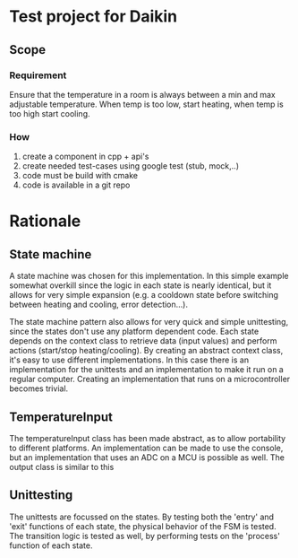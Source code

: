 # Test project for Daikin
## Scope
### Requirement
Ensure that the temperature in a room is always between a min and max adjustable temperature.
When temp is too low, start heating, when temp is too high start cooling.

### How
1. create a component in cpp + api's 
2. create needed test-cases using google test (stub, mock,..)
3. code must be build with cmake
4. code is available in a git repo

# Rationale
## State machine
A state machine was chosen for this implementation. In this simple example somewhat overkill since the logic in each state is nearly identical, but it allows for very simple expansion (e.g. a cooldown state before switching between heating and cooling, error detection...).

The state machine pattern also allows for very quick and simple unittesting, since the states don't use any platform dependent code. Each state depends on the context class to retrieve data (input values) and perform actions (start/stop heating/cooling). By creating an abstract context class, it's easy to use different implementations. In this case there is an implementation for the unittests and an implementation to make it run on a regular computer. Creating an implementation that runs on a microcontroller becomes trivial.

## TemperatureInput
The temperatureInput class has been made abstract, as to allow portability to different platforms. An implementation can be made to use the console, but an implementation that uses an ADC on a MCU is possible as well. The output class is similar to this

## Unittesting
The unittests are focussed on the states. By testing both the 'entry' and 'exit' functions of each state, the physical behavior of the FSM is tested. The transition logic is tested as well, by performing tests on the 'process' function of each state.

